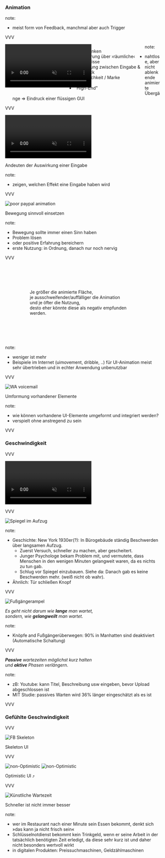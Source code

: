 <span class="slide-metadata" data-chapter="Animation & Geschwindigkeit"></span>

### Animation

note:
- meist form von Feedback, manchmal aber auch Trigger

VVV

<div style="width:40%; float:left;">
  <video data-src="img/goodtransition-cleardo-v3.mp4" data-autoplay style="height:10em;" loop controls muted></video>
</div>

<div style="width:50%; float:left;">
  <ul>
    <li class="fragment">Fokus lenken</li>
    <li class="fragment">Orientierung über ›räumliche‹ Verhältnisse</li>
    <li class="fragment">Verbindung zwischen Eingabe & Feedback</li>
    <li class="fragment">Persönlichkeit / Marke</li>
    <li class="fragment">Flow</li>
    <li class="fragment">"High-End"</li>
  </ul>
</div>

note:
- nahtlose, aber nicht ablenkende animierte Übergänge => Eindruck einer flüssigen GUI 

VVV

<video data-src="img/attributes-show-02.mp4" data-autoplay style="height:10em;" loop controls muted></video>

Andeuten der Auswirkung einer Eingabe

note:
- zeigen, welchen Effekt eine Eingabe haben wird

VVV

![poor paypal animation](img/paypal-reciept.gif)

Bewegung sinnvoll einsetzen

note:
- Bewegung sollte immer einen Sinn haben
- Problem lösen 
- oder positive Erfahrung bereichern
- erste Nutzung: in Ordnung, danach nur noch nervig

VVV

<p style="padding: 5rem;">Je größer die animierte Fläche,<br>
<span class="fragment">je ausschweifender/auffälliger die Animation </span><br>
<span class="fragment">und je öfter die Nutzung, </span><br>
<span class="fragment">desto eher könnte diese als negativ empfunden werden.</span></p>

note:
- weniger ist mehr
- Beispiele im Internet (uimovement, dribble, ..) für UI-Animation meist sehr übertrieben und in echter Anwendung unbenutzbar

VVV

![WA voicemail](img/whatsapp-voicemail.gif)

Umformung vorhandener Elemente


note:
- wie können vorhandene UI-Elemente umgeformt und integriert werden?
- verspielt ohne anstregend zu sein

VVV

### Geschwindigkeit

VVV

<video data-src="img/loading-stripes.mp4" data-autoplay style="height:10em;" loop controls muted></video>

VVV

![Spiegel im Aufzug](img/elevator-mirror.jpg "w50")

note:
- Geschichte: New York 1930er(?): In Bürogebäude ständig Beschwerden über langsamen Aufzug. 
  - Zuerst Versuch, schneller zu machen, aber gescheitert. 
  - Junger Psychologe bekam Problem mit, und vermutete, dass Menschen in den wenigen Minuten gelangweit waren, da es nichts zu tun gab. 
  - Schlug vor Spiegel einzubauen. Siehe da: Danach gab es keine Beschwerden mehr. (weiß nicht ob wahr).
- Ähnlich: Tür schließen Knopf

VVV

![Fußgängerampel](img/ampel.jpg "w50")

<em class="fragment">Es geht nicht darum wie <strong>lange</strong> man wartet, </em><br>
<em class="fragment">sondern, wie <strong>gelangweilt</strong> man wartet.</em>

note:
- Knöpfe and Fußgängerüberwegen: 90% in Manhatten sind deaktiviert (Automatische Schaltung)

VVV

<em><strong>Passive</strong> wartezeiten möglichst kurz halten</em><br>
<em class="fragment">und <strong>aktive</strong> Phasen verlängern.</em><br>

note:
- zB: Youtube: kann Titel, Beschreibung usw eingeben, bevor Upload abgeschlossen ist
- MIT Studie: passives Warten wird 36% länger eingeschätzt als es ist

VVV

### <span class="fragment">Gefühlte</span> Geschwindigkeit

VVV

![FB Skeleton](img/skeleton-fb.gif "h60")

Skeleton UI

VVV

![non-Optimistic](img/send-non-optimistic.gif) 
![non-Optimistic](img/send-optimistic.gif) <!-- .element: class="fragment" data-fragment-index="2" -->

Optimistic UI ⤴<!-- .element: class="fragment" data-fragment-index="2" -->

VVV

![Künstliche Wartezeit](img/calculating-savings.jpg)

<span class="fragment">Schneller ist nicht immer besser</span>

note:
- wer im Restaurant nach einer Minute sein Essen bekommt, denkt sich »das kann ja nicht frisch sein« 
- Schlüsselnotdienst bekommt kein Trinkgeld, wenn er seine Arbeit in der tatsächlich benötigten Zeit erledigt, da diese sehr kurz ist und daher nicht besonders wertvoll wirkt
- in digitalen Produkten: Preissuchmaschinen, Geldzählmaschinen